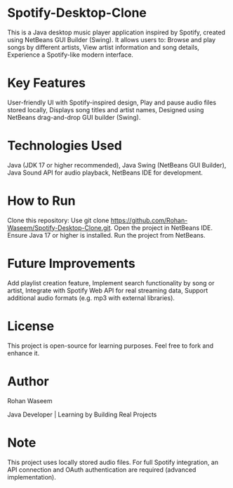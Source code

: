 # Spotify-Desktop-Clone
This is a Java desktop music player application inspired by Spotify, created using NetBeans GUI Builder (Swing). It allows users to:
Browse and play songs by different artists,
View artist information and song details,
Experience a Spotify-like modern interface.

# Key Features
User-friendly UI with Spotify-inspired design,
Play and pause audio files stored locally,
Displays song titles and artist names,
Designed using NetBeans drag-and-drop GUI builder (Swing).

# Technologies Used
Java (JDK 17 or higher recommended),
Java Swing (NetBeans GUI Builder),
Java Sound API for audio playback,
NetBeans IDE for development.

# How to Run
Clone this repository:
Use git clone https://github.com/Rohan-Waseem/Spotify-Desktop-Clone.git.
Open the project in NetBeans IDE.
Ensure Java 17 or higher is installed.
Run the project from NetBeans.

# Future Improvements
Add playlist creation feature,
Implement search functionality by song or artist,
Integrate with Spotify Web API for real streaming data,
Support additional audio formats (e.g. mp3 with external libraries).

# License
This project is open-source for learning purposes. Feel free to fork and enhance it.

# Author
Rohan Waseem

Java Developer | Learning by Building Real Projects

# Note
This project uses locally stored audio files. For full Spotify integration, an API connection and OAuth authentication are required (advanced implementation).
